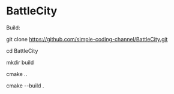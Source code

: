 # BattleCity

Build:

git clone https://github.com/simple-coding-channel/BattleCity.git

cd BattleCity

mkdir build

cmake ..

cmake --build .

